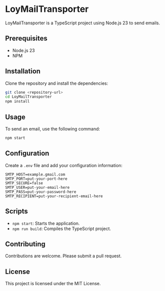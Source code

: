 # LoyMailTransporter

LoyMailTransporter is a TypeScript project using Node.js 23 to send emails.

## Prerequisites

- Node.js 23
- NPM

## Installation

Clone the repository and install the dependencies:

```bash
git clone <repository-url>
cd LoyMailTransporter
npm install
```

## Usage

To send an email, use the following command:

```bash
npm start
```

## Configuration

Create a `.env` file and add your configuration information:

```env
SMTP_HOST=example.gmail.com
SMTP_PORT=put-your-port-here
SMTP_SECURE=false
SMTP_USER=put-your-email-here
SMTP_PASS=put-your-password-here
SMTP_RECIPIENT=put-your-recipient-email-here
```

## Scripts

- `npm start`: Starts the application.
- `npm run build`: Compiles the TypeScript project.

## Contributing

Contributions are welcome. Please submit a pull request.

## License

This project is licensed under the MIT License.